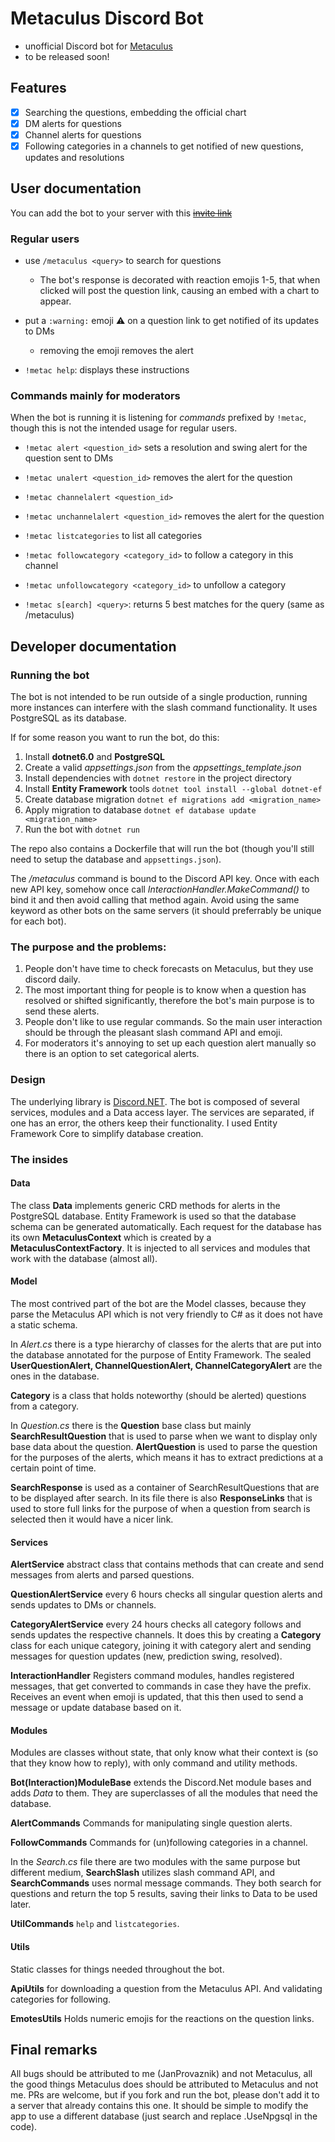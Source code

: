 # Metaculus Discord Bot
- unofficial Discord bot for [Metaculus](https://www.metaculus.com)
- to be released soon!


## Features
- [x] Searching the questions, embedding the official chart
- [x] DM alerts for questions
- [x] Channel alerts for questions
- [x] Following categories in a channels to get notified of new questions, updates and resolutions

## User documentation
You can add the bot to your server with this [~~invite link~~](https://www.youtube.com/watch?v=dQw4w9WgXcQ)
### Regular users 
- use `/metaculus <query>` to search for questions
  - The bot's response is decorated with reaction emojis 1-5, that when clicked will post the question link, causing an embed with a chart to appear.
- put a `:warning:` emoji ⚠️ on a question link to get notified of its updates to DMs
  - removing the emoji removes the alert

- `!metac help`: displays these instructions

 
### Commands mainly for moderators
When the bot is running it is listening for *commands* prefixed by `!metac`, though this is not the intended usage for regular users.

- `!metac alert <question_id>` sets a resolution and swing alert for the question sent to DMs
- `!metac unalert <question_id>` removes the alert for the question

 
- `!metac channelalert <question_id>` 
- `!metac unchannelalert <question_id>` removes the alert for the question


- `!metac listcategories` to list all categories
- `!metac followcategory <category_id>` to follow a category in this channel
- `!metac unfollowcategory <category_id>` to unfollow a category


- `!metac s[earch] <query>`: returns 5 best matches for the query (same as /metaculus)

## Developer documentation

### Running the bot
The bot is not intended to be run outside of a single production, running more instances can interfere with the slash command functionality.
It uses PostgreSQL as its database.

If for some reason you want to run the bot, do this:
1. Install **dotnet6.0** and **PostgreSQL**
2. Create a valid *appsettings.json* from the *appsettings_template.json*
3. Install dependencies with `dotnet restore` in the project directory
4. Install **Entity Framework** tools `dotnet tool install --global dotnet-ef`
5. Create database migration `dotnet ef migrations add <migration_name>`
6. Apply migration to database `dotnet ef database update <migration_name>`
7. Run the bot with `dotnet run`

The repo also contains a Dockerfile that will run the bot (though you'll still need to setup the database and `appsettings.json`).

The */metaculus* command is bound to the Discord API key. Once with each new API key, somehow once call *InteractionHandler.MakeCommand()* to bind it and then avoid calling that method again. Avoid using the same keyword as other bots on the same servers (it should preferrably be unique for each bot).

### The purpose and the problems: 
1. People don't have time to check forecasts on Metaculus, but they use discord daily.
2. The most important thing for people is to know when a question has resolved or shifted significantly, therefore the bot's main purpose is to send these alerts.
3. People don't like to use regular commands. So the main user interaction should be through the pleasant slash command API and emoji. 
4. For moderators it's annoying to set up each question alert manually so there is an option to set categorical alerts.

### Design 
The underlying library is [Discord.NET](https://discordnet.dev/index.html). The bot is composed of several services, modules and a Data access layer. 
The services are separated, if one has an error, the others keep their functionality. I used Entity Framework Core to simplify database creation.

### The insides
#### Data
The class **Data** implements generic CRD methods for alerts in the PostgreSQL database. 
Entity Framework is used so that the database schema can be generated automatically. 
Each request for the database has its own **MetaculusContext** which is created by a **MetaculusContextFactory**.
It is injected to all services and modules that work with the database (almost all).
#### Model
The most contrived part of the bot are the Model classes, because they parse the Metaculus API which is not very friendly to C# as it does not have a static schema.

In *Alert.cs* there is a type hierarchy of classes for the alerts that are put into the database annotated for the purpose of Entity Framework. The sealed **UserQuestionAlert, ChannelQuestionAlert, ChannelCategoryAlert** are the ones in the database.

**Category** is a class that holds noteworthy (should be alerted) questions from a category.  

In *Question.cs* there is the **Question** base class but mainly 
**SearchResultQuestion** that is used to parse when we want to display only base data about the question. 
**AlertQuestion** is used to parse the question for the purposes of the alerts, which means it has to extract predictions at a certain point of time.

**SearchResponse** is used as a container of SearchResultQuestions that are to be displayed after search. In its file there is also **ResponseLinks** that is used to store full links for the purpose of when a question from search is selected then it would have a nicer link.

#### Services
**AlertService** abstract class that contains methods that can create and send messages from alerts and parsed questions.

**QuestionAlertService** every 6 hours checks all singular question alerts and sends updates to DMs or channels.

**CategoryAlertService** every 24 hours checks all category follows and sends updates the respective channels. 
It does this by creating a **Category** class for each unique category, joining it with category alert and sending messages for question updates (new, prediction swing, resolved).

**InteractionHandler** Registers command modules, handles registered messages, that get converted to commands in case they have the prefix. Receives an event when emoji is updated, that this then used to send a message or update database based on it.

#### Modules
Modules are classes without state, that only know what their context is (so that they know how to reply), with only command and utility methods.

**Bot(Interaction)ModuleBase** extends the Discord.Net module bases and adds *Data* to them. They are superclasses of all the modules that need the database.

**AlertCommands** Commands for manipulating single question alerts.

**FollowCommands** Commands for (un)following categories in a channel.

In the *Search.cs* file there are two modules with the same purpose but different medium, **SearchSlash** utilizes slash command API, and **SearchCommands** uses normal message commands. They both search for questions and return the top 5 results, saving their links to Data to be used later.

**UtilCommands** `help` and `listcategories`.

#### Utils
Static classes for things needed throughout the bot.

**ApiUtils** for downloading a question from the Metaculus API. And validating categories for following.

**EmotesUtils** Holds numeric emojis for the reactions on the question links.


## Final remarks
All bugs should be attributed to me (JanProvaznik) and not Metaculus, all the good things Metaculus does should be attributed to Metaculus and not me. 
PRs are welcome, but if you fork and run the bot, please don't add it to a server that already contains this one.
It should be simple to modify the app to use a different database (just search and replace .UseNpgsql in the code).
